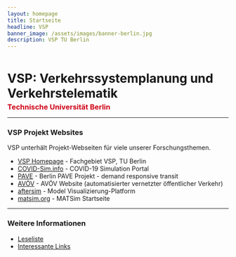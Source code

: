 ```yaml
---
layout: homepage
title: Startseite
headline: VSP
banner_image: /assets/images/banner-berlin.jpg
description: VSP TU Berlin
---
```


<h1 style="margin: 3rem 0 0 0;">VSP: Verkehrssystemplanung und Verkehrstelematik</h1>

<h3 style="margin: 0.25rem 0; color: #cf0017">Technische Universität Berlin</h3>

---

<!--
<div style="background-color: yellow; padding: 1rem 1rem; border: 2px solid red; border-left: 1rem solid #cf0017;">

<p><b>01 Jun 2021</b> - Der Exchange-E-Mail-Server der TU Berlin wurde Ende April angegriffen. Der E-Mail-Service wurde inzwischen wiederhergestellt.</p>

<p>Wenn Sie versucht haben, uns zu kontaktieren, bitten wir um Entschuldigung. Die E-Mail sollte jetzt wieder funktionieren. Bitte senden Sie uns erneut eine Nachricht, wenn Sie nicht von uns gehört haben.</p>

</div>
-->

### VSP Projekt Websites

VSP unterhält Projekt-Webseiten für viele unserer Forschungsthemen.

- [VSP Homepage](https://www.vsp.tu-berlin.de) - Fachgebiet VSP, TU Berlin
- [COVID-Sim.info](https://covid-sim.info) - COVID-19 Simulation Portal
- [PAVE](https://vsp.berlin/pave) - Berlin PAVE Projekt - demand responsive transit
- [AVÖV](https://vsp.berlin/avoev) - AVÖV Website (automatisierter vernetzter öffentlicher
  Verkehr)
- [aftersim](https://aftersim.github.io) - Model Visualizierung-Platform
- [matsim.org](https://matsim.org) - MATSim Startseite

---

### Weitere Informationen

- [Leseliste](/readinglist)
- [Interessante Links](/interestinglinks)

